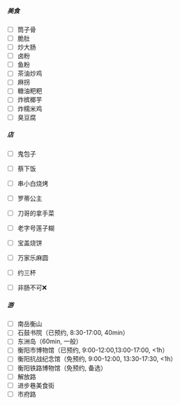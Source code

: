 ##### 美食
- [ ] 筒子骨
- [ ] 脆肚
- [ ] 炒大肠
- [ ] 卤粉
- [ ] 鱼粉
- [ ] 茶油炒鸡
- [ ] 麻拐
- [ ] 糖油粑粑
- [ ] 炸槟榔芋
- [ ] 炸糯米鸡
- [ ] 臭豆腐

##### 店
- [ ] 鬼包子
- [ ] 蔡下饭
- [ ] 串小白烧烤
- [ ] 罗蒂公主
- [ ] 刀哥的拿手菜
- [ ] 老字号莲子糊
- [ ] 宝盖烧饼
- [ ] 万家乐麻圆
- [ ] 约三杯
- [ ] 非肠不可❌


##### 游
- [ ] 南岳衡山
- [ ] 石鼓书院（已预约, 8:30-17:00, 40min）
- [ ] 东洲岛（60min, 一般）
- [ ] 衡阳市博物馆（已预约, 9:00-12:00,13:00-17:00, <1h）
- [ ] 衡阳抗战纪念馆（免预约, 9:00-12:00, 13:30-17:30, <1h）
- [ ] 衡阳铁路博物馆（免预约, 备选）
- [ ] 解放路
- [ ] 进步巷美食街
- [ ] 市府路
